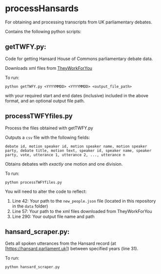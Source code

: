 # processHansards

For obtaining and processing transcripts from UK parliamentary debates. 

Contains the following python scripts:

## getTWFY.py:
Code for getting Hansard House of Commons parliamentary debate data.

Downloads xml files from [TheyWorkForYou](https://www.theyworkforyou.com/)

To run:

`python getTWFY.py <YYYYMMDD> <YYYYMMDD> <output_file_path>`

with your required start and end dates (inclusive) included in the above format, and an optional output file path. 

## processTWFYfiles.py

Process the files obtained with getTWFY.py

Outputs a `csv` file with the following fields:

`debate id, motion speaker id, motion speaker name, motion speaker party, debate title, motion text, speaker id, speaker name, speaker party, vote, utterance 1, utterance 2, ..., utterance n`

Obtains debates with *exactly* one motion and one division.

To run:

`python processTWFYfiles.py`

You will need to alter the code to reflect:
1. Line 42: Your path to the `new_people.json` file  (located in this repository in the `data` folder)
2. Line 57: Your path to the xml files downloaded from TheyWorkForYou
3. Line 290: Your output file name and path


## hansard_scraper.py:

Gets all spoken utterances from the Hansard record (at [https://hansard.parliament.uk]) between specified years (line 31).

To run:

`python hansard_scraper.py`

